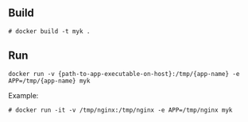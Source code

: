 ## Build

```
# docker build -t myk .
```

## Run

``docker run -v {path-to-app-executable-on-host}:/tmp/{app-name} -e APP=/tmp/{app-name} myk``

Example:
```
# docker run -it -v /tmp/nginx:/tmp/nginx -e APP=/tmp/nginx myk
```
